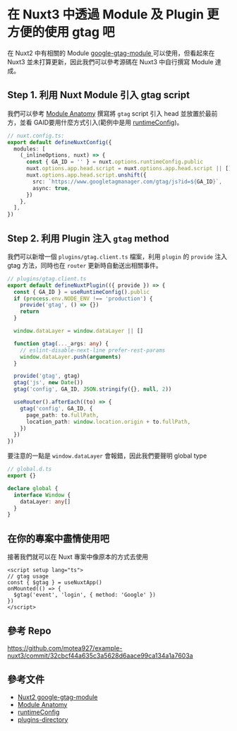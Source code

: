 # 在 Nuxt3 中透過 Module 及 Plugin 更方便的使用 gtag 吧
在 Nuxt2 中有相關的 Module [google-gtag-module
](https://github.com/nuxt-community/google-gtag-module) 可以使用，但看起來在 Nuxt3 並未打算更新，因此我們可以參考源碼在 Nuxt3 中自行撰寫 Module 達成。


## Step 1. 利用 Nuxt Module 引入 gtag script
我們可以參考 [Module Anatomy](https://nuxt.com/docs/guide/going-further/modules#module-anatomy) 撰寫將 `gtag` script 引入 head 並放置於最前方，並看 GAID要用什麼方式引入(範例中是用 [runtimeConfig](https://nuxt.com/docs/migration/runtime-config#runtime-config))。

```ts
// nuxt.config.ts:
export default defineNuxtConfig({
  modules: [
    (_inlineOptions, nuxt) => {
      const { GA_ID = '' } = nuxt.options.runtimeConfig.public
      nuxt.options.app.head.script = nuxt.options.app.head.script || []
      nuxt.options.app.head.script.unshift({
        src: `https://www.googletagmanager.com/gtag/js?id=${GA_ID}`,
        async: true,
      })
    },
  ],
})
```

## Step 2. 利用 Plugin 注入 `gtag` method
我們可以新增一個 `plugins/gtag.client.ts` 檔案，利用 `plugin` 的 `provide` 注入 gtag 方法，同時也在 `router` 更新時自動送出相關事件。

```ts
// plugins/gtag.client.ts
export default defineNuxtPlugin(({ provide }) => {
  const { GA_ID } = useRuntimeConfig().public
  if (process.env.NODE_ENV !== 'production') {
    provide('gtag', () => {})
    return
  }

  window.dataLayer = window.dataLayer || []

  function gtag(..._args: any) {
    // eslint-disable-next-line prefer-rest-params
    window.dataLayer.push(arguments)
  }

  provide('gtag', gtag)
  gtag('js', new Date())
  gtag('config', GA_ID, JSON.stringify({}, null, 2))

  useRouter().afterEach((to) => {
    gtag('config', GA_ID, {
      page_path: to.fullPath,
      location_path: window.location.origin + to.fullPath,
    })
  })
})
```

要注意的一點是 `window.dataLayer` 會報錯，因此我們要聲明 global type

```ts
// global.d.ts
export {}

declare global {
  interface Window {
    dataLayer: any[]
  }
}

```

## 在你的專案中盡情使用吧
接著我們就可以在 Nuxt 專案中像原本的方式去使用
```vue
<script setup lang="ts">
// gtag usage
const { $gtag } = useNuxtApp()
onMounted(() => {
  $gtag('event', 'login', { method: 'Google' })
})
</script>
```

## 參考 Repo
https://github.com/motea927/example-nuxt3/commit/32cbcf44a635c3a5628d6aace99ca134a1a7603a

## 參考文件
- [Nuxt2 google-gtag-module
](https://github.com/nuxt-community/google-gtag-module)
- [Module Anatomy](https://nuxt.com/docs/guide/going-further/modules#module-anatomy)
- [runtimeConfig](https://nuxt.com/docs/migration/runtime-config#runtime-config)
- [plugins-directory](https://nuxt.com/docs/guide/directory-structure/plugins#plugins-directory)
